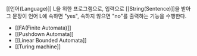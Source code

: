 
[[언어(Language)]] L을 위한 프로그램으로, 입력으로 [[String(Sentence)]]을 받아 그 문장이 언어 L에 속하면 "yes", 속하지 않으면 "no"를 출력하는 기능을 수행한다.

+ [[FA(Finite Automata)]]
+ [[Pushdown Automata]]
+ [[Linear Bounded Automata]]
+ [[Turing machine]]
